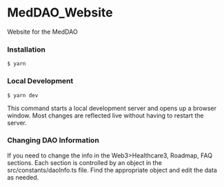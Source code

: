 # MedDAO_Website

Website for the MedDAO

### Installation

```
$ yarn
```

### Local Development

```
$ yarn dev
```

This command starts a local development server and opens up a browser window. Most changes are reflected live without having to restart the server.

### Changing DAO Information

If you need to change the info in the Web3>Healthcare3, Roadmap, FAQ sections. Each section is controlled by an object in the src/constants/daoInfo.ts file. Find the appropriate object and edit the data as needed.
